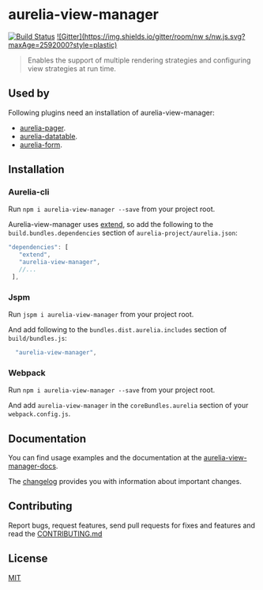 # aurelia-view-manager

[![Build Status](https://travis-ci.org/SpoonX/aurelia-view-manager.svg?branch=master)](https://travis-ci.org/SpoonX/aurelia-view-manager)
[![Gitter](https://img.shields.io/gitter/room/nw
s/nw.js.svg?maxAge=2592000?style=plastic)](https://gitter.im/SpoonX/Dev)

> Enables the support of multiple rendering strategies and configuring view
> strategies at run time.

## Used by

Following plugins need an installation of aurelia-view-manager:

* [aurelia-pager](https://www.npmjs.com/package/aurelia-pager).
* [aurelia-datatable](https://www.npmjs.com/package/aurelia-datatable).
* [aurelia-form](https://www.npmjs.com/package/aurelia-form).

## Installation

### Aurelia-cli

Run `npm i aurelia-view-manager --save` from your project root.

Aurelia-view-manager uses [extend](https://www.npmjs.com/package/extend), so add the following to the `build.bundles.dependencies` section of `aurelia-project/aurelia.json`:

```js
"dependencies": [
   "extend",
   "aurelia-view-manager",
   //...
 ],
```

### Jspm

Run `jspm i aurelia-view-manager` from your project root.

And add following to the `bundles.dist.aurelia.includes` section of `build/bundles.js`:

```js
  "aurelia-view-manager",
```

### Webpack

Run `npm i aurelia-view-manager --save` from your project root.

And add `aurelia-view-manager` in the `coreBundles.aurelia` section of your `webpack.config.js`.

## Documentation

You can find usage examples and the documentation at the [aurelia-view-manager-docs](http://aurelia-view-manager.spoonx.org/).

The [changelog](doc/changelog.md) provides you with information about important changes.

## Contributing

Report bugs, request features, send pull requests for fixes and features and
read the [CONTRIBUTING.md](./CONTRIBUTING.md)

## License

[MIT](./LICENSE)
